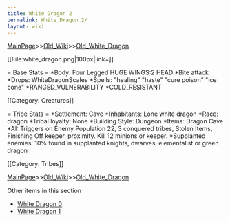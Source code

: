 ```yaml
---
title: White Dragon 2
permalink: White_Dragon_2/
layout: wiki
---
```


[MainPage](/keeperrl_wiki/ "wikilink")>>[Old_Wiki](/keeperrl_wiki/Old_Wiki "wikilink")>>[Old_White_Dragon](/keeperrl_wiki/Old_White_Dragon "wikilink")

[[File:white_dragon.png|100px|link=]]

= Base Stats =
*Body: Four Legged HUGE WINGS:2 HEAD
*Bite attack
*Drops: WhiteDragonScales
*Spells:  &quot;healing&quot; &quot;haste&quot; &quot;cure poison&quot; &quot;ice cone&quot;
*RANGED_VULNERABILITY
*COLD_RESISTANT 

[[Category: Creatures]]

= Tribe Stats =
*Settlement: Cave
*Inhabitants: Lone white dragon
*Race: dragon
*Tribal loyalty: None
*Building Style: Dungeon
*Items: Dragon Cave  
*AI: Triggers on Enemy Population 22, 3 conquered tribes, Stolen Items, Finishing Off keeper, proximity. Kill 12 minions or keeper. 
*Supplanted enemies: 10% found in supplanted knights, dwarves, elementalist or green dragon 

[[Category: Tribes]]

[MainPage](/keeperrl_wiki/ "wikilink")>>[Old_Wiki](/keeperrl_wiki/Old_Wiki "wikilink")>>[Old_White_Dragon](/keeperrl_wiki/Old_White_Dragon "wikilink")

Other items in this section
-    [White Dragon 0](/keeperrl_wiki/White_Dragon_0 "wikilink")
-    [White Dragon 1](/keeperrl_wiki/White_Dragon_1 "wikilink")
